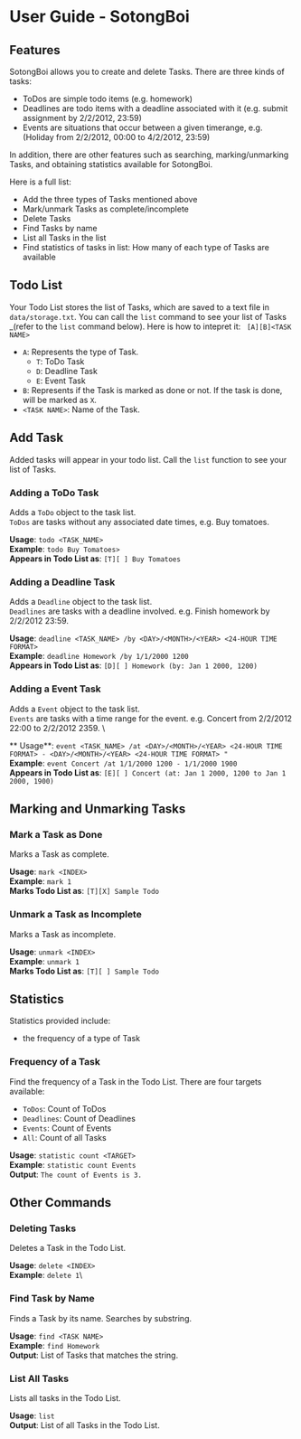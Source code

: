 # User Guide - SotongBoi

## Features

SotongBoi allows you to create and delete Tasks. There are three kinds of tasks:

* ToDos are simple todo items (e.g. homework)
* Deadlines are todo items with a deadline associated with it (e.g. submit assignment by 2/2/2012, 23:59)
* Events are situations that occur between a given timerange, e.g. (Holiday from 2/2/2012, 00:00 to 4/2/2012, 23:59)

In addition, there are other features such as searching, marking/unmarking Tasks, and obtaining statistics available for
SotongBoi.

Here is a full list:

* Add the three types of Tasks mentioned above
* Mark/unmark Tasks as complete/incomplete
* Delete Tasks
* Find Tasks by name
* List all Tasks in the list
* Find statistics of tasks in list: How many of each type of Tasks are available

## Todo List

Your Todo List stores the list of Tasks, which are saved to a text file in ```data/storage.txt```. You can call
the ```list``` command to see your list of Tasks _(refer to the ```list``` command below). Here is how to intepret it:
``` [A][B]<TASK NAME>```

* ```A```: Represents the type of Task.
    * ```T```: ToDo Task
    * ```D```: Deadline Task
    * ```E```: Event Task
* ```B```: Represents if the Task is marked as done or not. If the task is done, will be marked as ```X```.
* ```<TASK NAME>```: Name of the Task.

## Add Task

Added tasks will appear in your todo list. Call the ```list``` function to see your list of Tasks.

### Adding a ToDo Task

Adds a ```ToDo``` object to the task list.\
```ToDos``` are tasks without any associated date times, e.g. Buy tomatoes.

**Usage**: ```todo <TASK_NAME>```\
**Example**: ```todo Buy Tomatoes>``` \
**Appears in Todo List as**: ```[T][ ] Buy Tomatoes```

### Adding a Deadline Task

Adds a ```Deadline``` object to the task list.\
```Deadlines``` are tasks with a deadline involved. e.g. Finish homework by 2/2/2012 23:59.

**Usage**: ```deadline <TASK_NAME> /by <DAY>/<MONTH>/<YEAR> <24-HOUR TIME FORMAT>```\
**Example**: ```deadline Homework /by 1/1/2000 1200``` \
**Appears in Todo List as**: ```[D][ ] Homework (by: Jan 1 2000, 1200)```

### Adding a Event Task

Adds a ```Event``` object to the task list.\
```Events``` are tasks with a time range for the event. e.g. Concert from 2/2/2012 22:00 to 2/2/2012 2359. \

**
Usage**: ```event <TASK_NAME> /at <DAY>/<MONTH>/<YEAR> <24-HOUR TIME FORMAT> - <DAY>/<MONTH>/<YEAR> <24-HOUR TIME FORMAT> "```\
**Example**: ```event Concert /at 1/1/2000 1200 - 1/1/2000 1900``` \
**Appears in Todo List as**: ```[E][ ] Concert (at: Jan 1 2000, 1200 to Jan 1 2000, 1900)```

## Marking and Unmarking Tasks

### Mark a Task as Done

Marks a Task as complete.

**Usage**: `mark <INDEX>`\
**Example**: `mark 1`\
**Marks Todo List as**: `[T][X] Sample Todo`

### Unmark a Task as Incomplete

Marks a Task as incomplete.

**Usage**: `unmark <INDEX>`\
**Example**: `unmark 1`\
**Marks Todo List as**: `[T][ ] Sample Todo`

## Statistics

Statistics provided include:

* the frequency of a type of Task

### Frequency of a Task

Find the frequency of a Task in the Todo List. There are four targets available:

* `ToDos`: Count of ToDos
* `Deadlines`: Count of Deadlines
* `Events`: Count of Events
* `All`: Count of all Tasks

**Usage**: `statistic count <TARGET>`\
**Example**: `statistic count Events`\
**Output**: `The count of Events is 3.`

## Other Commands

### Deleting Tasks

Deletes a Task in the Todo List.

**Usage**: `delete <INDEX>`\
**Example**: `delete 1`\

### Find Task by Name

Finds a Task by its name. Searches by substring.

**Usage**: `find <TASK NAME>`\
**Example**: `find Homework`\
**Output**: List of Tasks that matches the string.

### List All Tasks

Lists all tasks in the Todo List.

**Usage**: `list`\
**Output**: List of all Tasks in the Todo List.
